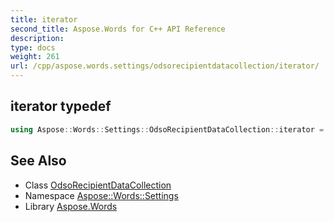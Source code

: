 ```yaml
---
title: iterator
second_title: Aspose.Words for C++ API Reference
description: 
type: docs
weight: 261
url: /cpp/aspose.words.settings/odsorecipientdatacollection/iterator/
---
```

## iterator typedef




```cpp
using Aspose::Words::Settings::OdsoRecipientDataCollection::iterator =  typename iterator_holder_type::iterator
```

## See Also

* Class [OdsoRecipientDataCollection](../)
* Namespace [Aspose::Words::Settings](../../)
* Library [Aspose.Words](../../../)

